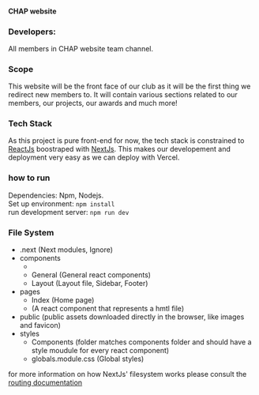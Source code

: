 #### CHAP website

### Developers:
All members in CHAP website team channel. 

### Scope
This website will be the front face of our club as it will be the first thing we redirect new members to. It will contain various sections related to our members, our projects, our awards and much more!

### Tech Stack

As this project is pure front-end for now, the tech stack is constrained to [ReactJs](https://reactjs.org/) boostraped with [NextJs](https://nextjs.org/). This makes our developement and deployment very easy as we can deploy with Vercel. 

### how to run
Dependencies: Npm, Nodejs.  <br/>
Set up environment: `npm install` <br/>
run development server: `npm run dev` <br/>

### File System

- .next (Next modules, Ignore)
- components
    - <All pages have a folder>
    - General (General react components)
    - Layout (Layout file, Sidebar, Footer)
- pages
    - Index (Home page)
    - <All pages have file> (A react component that represents a hmtl file)
 - public (public assets downloaded directly in the browser, like images and favicon)
 - styles
    - Components (folder matches components folder and should have a style moudule for every react component)
    - globals.module.css (Global styles)


for more information on how NextJs' filesystem works please consult the [routing documentation](https://nextjs.org/docs/routing/introduction) 

